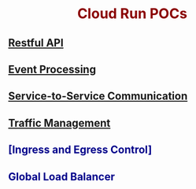 # Cloud Run POCs

## [Restful API](employee-api/README.md)

## [Event Processing](pdf-converter/README.md)

## [Service-to-Service Communication](store-order/README.md)

## [Traffic Management](traffic-mgmt/README.md)

## [Ingress and Egress Control]

## Global Load Balancer

<style>
    h1 {
        color: DarkRed;
        text-align: center;
    }
    h2 {
        color: DarkBlue;
    }
    h3 {
        color: DarkGreen;
    }
    h4 {
        color: DarkMagenta;
    }
    strong {
        color: Maroon;
    }
    em {
        color: Maroon;
    }
    img {
        display: block;
        margin-left: auto;
        margin-right: auto
    }
    code {
        color: SlateBlue;
    }
    mark {
        background-color:GoldenRod;
    }
</style>